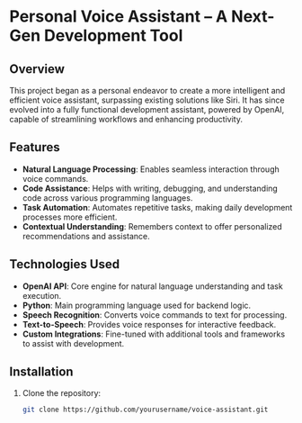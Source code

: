 # Personal Voice Assistant – A Next-Gen Development Tool

## Overview
This project began as a personal endeavor to create a more intelligent and efficient voice assistant, surpassing existing solutions like Siri. It has since evolved into a fully functional development assistant, powered by OpenAI, capable of streamlining workflows and enhancing productivity.

## Features
- **Natural Language Processing**: Enables seamless interaction through voice commands.
- **Code Assistance**: Helps with writing, debugging, and understanding code across various programming languages.
- **Task Automation**: Automates repetitive tasks, making daily development processes more efficient.
- **Contextual Understanding**: Remembers context to offer personalized recommendations and assistance.

## Technologies Used
- **OpenAI API**: Core engine for natural language understanding and task execution.
- **Python**: Main programming language used for backend logic.
- **Speech Recognition**: Converts voice commands to text for processing.
- **Text-to-Speech**: Provides voice responses for interactive feedback.
- **Custom Integrations**: Fine-tuned with additional tools and frameworks to assist with development.

## Installation
1. Clone the repository:
   ```bash
   git clone https://github.com/yourusername/voice-assistant.git
